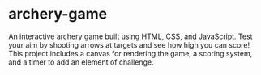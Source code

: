 # archery-game
An interactive archery game built using HTML, CSS, and JavaScript. Test your aim by shooting arrows at targets and see how high you can score! This project includes a canvas for rendering the game, a scoring system, and a timer to add an element of challenge.
